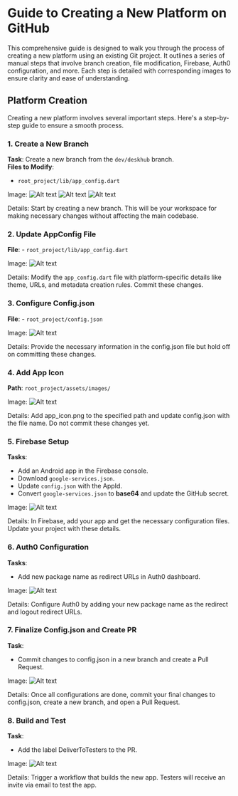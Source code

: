 # Guide to Creating a New Platform on GitHub

This comprehensive guide is designed to walk you through the process of creating a new platform using an existing Git project. It outlines a series of manual steps that involve branch creation, file modification, Firebase, Auth0 configuration, and more. Each step is detailed with corresponding images to ensure clarity and ease of understanding.

## Platform Creation

Creating a new platform involves several important steps. Here's a step-by-step guide to ensure a smooth process.

### 1. Create a New Branch

**Task**: Create a new branch from the `dev/deskhub` branch.  
**Files to Modify**:  
- `root_project/lib/app_config.dart`  

Image:
![Alt text](first_step.png?raw=true "Optional Title")
![Alt text](branches_images.png?raw=true "Optional Title")
![Alt text](step3.png?raw=true "Optional Title")

Details: Start by creating a new branch. This will be your workspace for making necessary changes without affecting the main codebase.
### 2. Update AppConfig File

**File**: - `root_project/lib/app_config.dart`

Image: 
![Alt text](branches_images.png?raw=true "Optional Title")

Details: Modify the `app_config.dart` file with platform-specific details like theme, URLs, and metadata creation rules. Commit these changes.
### 3. Configure Config.json

**File**: - `root_project/config.json`

Image: 
![Alt text](s3platform_ec.europa.eu.jpg?raw=true "Optional Title")

Details: Provide the necessary information in the config.json file but hold off on committing these changes.

### 4. Add App Icon

**Path**: `root_project/assets/images/`

Image: 
![Alt text](s3platform_ec.europa.eu.jpg?raw=true "Optional Title")

Details: Add app_icon.png to the specified path and update config.json with the file name. Do not commit these changes yet.
### 5. Firebase Setup

**Tasks**:
- Add an Android app in the Firebase console.
- Download `google-services.json`.
- Update `config.json` with the AppId.
- Convert `google-services.json` to **base64** and update the GitHub secret.
  
Image:
![Alt text](s3platform_ec.europa.eu.jpg?raw=true "Optional Title")

Details: In Firebase, add your app and get the necessary configuration files. Update your project with these details.

### 6. Auth0 Configuration

**Tasks**:
- Add new package name as redirect URLs in Auth0 dashboard.
  
Image: 
![Alt text](s3platform_ec.europa.eu.jpg?raw=true "Optional Title")

Details: Configure Auth0 by adding your new package name as the redirect and logout redirect URLs.

### 7. Finalize Config.json and Create PR

**Task**:
- Commit changes to config.json in a new branch and create a Pull Request.
  
Image: 
![Alt text](s3platform_ec.europa.eu.jpg?raw=true "Optional Title")

Details: Once all configurations are done, commit your final changes to config.json, create a new branch, and open a Pull Request.
### 8. Build and Test

**Task**:
- Add the label DeliverToTesters to the PR.

Image: 
![Alt text](s3platform_ec.europa.eu.jpg?raw=true "Optional Title")

Details: Trigger a workflow that builds the new app. Testers will receive an invite via email to test the app.
